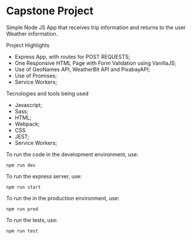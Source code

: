 # Capstone Project

Simple Node JS App that receives trip information and returns to the user Weather information.


Project Highlights 
* Express App, with routes for POST REQUESTS;
* One Responsive HTML Page with Form Validation using VanillaJS;
* Use of GeoNames API, WeatherBit API and PixabayAPI;
* Use of Promises;
* Service Workers;

Tecnologies and tools being used
* Javascript;
* Sass;
* HTML;
* Webpack;
* CSS
* JEST;
* Service Workers;

To run the code in the development environment, use:

```
npm run dev
```

To run the express server, use:

```
npm run start
```

To run the in the production environment, use:

```
npm run prod
```

To run the tests, use:

```
npm run test
```
